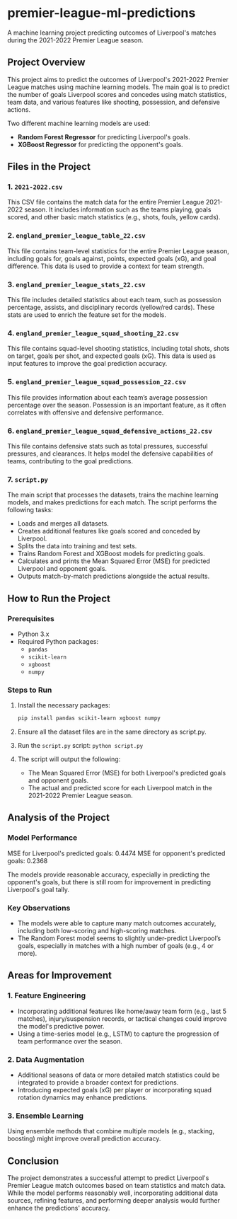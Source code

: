 # premier-league-ml-predictions
A machine learning project predicting outcomes of Liverpool's matches during the 2021-2022 Premier League season.

## Project Overview
This project aims to predict the outcomes of Liverpool's 2021-2022 Premier League matches using machine learning models. The main goal is to predict the number of goals Liverpool scores and concedes using match statistics, team data, and various features like shooting, possession, and defensive actions.

Two different machine learning models are used:
- **Random Forest Regressor** for predicting Liverpool's goals.
- **XGBoost Regressor** for predicting the opponent's goals.

## Files in the Project

### 1. `2021-2022.csv`
This CSV file contains the match data for the entire Premier League 2021-2022 season. It includes information such as the teams playing, goals scored, and other basic match statistics (e.g., shots, fouls, yellow cards).

### 2. `england_premier_league_table_22.csv`
This file contains team-level statistics for the entire Premier League season, including goals for, goals against, points, expected goals (xG), and goal difference. This data is used to provide a context for team strength.

### 3. `england_premier_league_stats_22.csv`
This file includes detailed statistics about each team, such as possession percentage, assists, and disciplinary records (yellow/red cards). These stats are used to enrich the feature set for the models.

### 4. `england_premier_league_squad_shooting_22.csv`
This file contains squad-level shooting statistics, including total shots, shots on target, goals per shot, and expected goals (xG). This data is used as input features to improve the goal prediction accuracy.

### 5. `england_premier_league_squad_possession_22.csv`
This file provides information about each team’s average possession percentage over the season. Possession is an important feature, as it often correlates with offensive and defensive performance.

### 6. `england_premier_league_squad_defensive_actions_22.csv`
This file contains defensive stats such as total pressures, successful pressures, and clearances. It helps model the defensive capabilities of teams, contributing to the goal predictions.

### 7. `script.py`
The main script that processes the datasets, trains the machine learning models, and makes predictions for each match. The script performs the following tasks:
- Loads and merges all datasets.
- Creates additional features like goals scored and conceded by Liverpool.
- Splits the data into training and test sets.
- Trains Random Forest and XGBoost models for predicting goals.
- Calculates and prints the Mean Squared Error (MSE) for predicted Liverpool and opponent goals.
- Outputs match-by-match predictions alongside the actual results.

## How to Run the Project

### Prerequisites
- Python 3.x
- Required Python packages:
  - `pandas`
  - `scikit-learn`
  - `xgboost`
  - `numpy`

### Steps to Run
1. Install the necessary packages:
   ```bash
   pip install pandas scikit-learn xgboost numpy

2. Ensure all the dataset files are in the same directory as script.py.

3. Run the `script.py` script:
`python script.py`

4. The script will output the following:
   - The Mean Squared Error (MSE) for both Liverpool's predicted goals and opponent goals.
   - The actual and predicted score for each Liverpool match in the 2021-2022 Premier League season.

## Analysis of the Project

### Model Performance
MSE for Liverpool's predicted goals: 0.4474
MSE for opponent's predicted goals: 0.2368

The models provide reasonable accuracy, especially in predicting the opponent's goals, but there is still room for improvement in predicting Liverpool's goal tally.

### Key Observations
- The models were able to capture many match outcomes accurately, including both low-scoring and high-scoring matches.
- The Random Forest model seems to slightly under-predict Liverpool’s goals, especially in matches with a high number of goals (e.g., 4 or more).

## Areas for Improvement

### 1. Feature Engineering
- Incorporating additional features like home/away team form (e.g., last 5 matches), injury/suspension records, or tactical changes could improve the model's predictive power.
- Using a time-series model (e.g., LSTM) to capture the progression of team performance over the season.

### 2. Data Augmentation
- Additional seasons of data or more detailed match statistics could be integrated to provide a broader context for predictions.
- Introducing expected goals (xG) per player or incorporating squad rotation dynamics may enhance predictions.
  
### 3. Ensemble Learning
Using ensemble methods that combine multiple models (e.g., stacking, boosting) might improve overall prediction accuracy.

## Conclusion
The project demonstrates a successful attempt to predict Liverpool's Premier League match outcomes based on team statistics and match data. While the model performs reasonably well, incorporating additional data sources, refining features, and performing deeper analysis would further enhance the predictions' accuracy.
